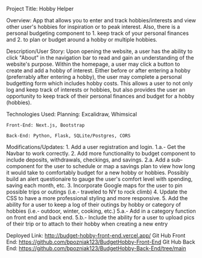Project Title: Hobby Helper
	
Overview: App that allows you to enter and track hobbies/interests and view other user's hobbies for inspiration or to peak interest. Also, there is a personal budgeting component to 1. keep track of your personal finances and 2. to plan or budget around a hobby or multiple hobbies. 

Description/User Story: Upon opening the website, a user has the ability to click "About" in the navigation bar to read and gain an understanding of the website's purpose. Within the homepage, a user may click a button to create and add a hobby of interest. Either before or after entering a hobby (preferrably after entering a hobby), the user may complete a personal budgetting form which includes hobby costs. This allows a user to not only log and keep track of interests or hobbies, but also provides the user an opportunity to keep track of their personal finances and budget for a hobby (hobbies). 

Technologies Used:
	Planning: Excalidraw, Whimsical

	Front-End: Next.js, Bootstrap

	Back-End: Python, Flask, SQLite/Postgres, CORS 

Modifications/Updates: 
	1. Add a user registration and login. 
		1.a.- Get the Navbar to work correctly. 
	2. Add more functionality to budget component to include deposits, withdrawals, checkings, and savings. 
		2.a. Add a sub-component for the user to schedule or map a savings plan to view how long it would take to comfortably budget for a new hobby or hobbies. Possibly build an alert questionaire to gauge the user's comfort level with spending, saving each month, etc.
	3. Incorporate Google maps for the user to pin possible trips or outings (i.e.- traveled to NY to rock climb)
	4. Update the CSS to have a more professional styling and more responsive.
	5. Add the ability for a user to keep a log of their outings by hobby or category of hobbies (i.e.- outdoor, winter, cooking, etc.)
		5.a.- Add in a category function on front end and back end. 
		5.b.- Include the ability for a user to upload pics of their trip or to attach to their hobby when creating a new entry

Deployed Link: http://budget-hobby-front-end.vercel.app/
Git Hub Front End: https://github.com/bpozniak123/BudgetHobby-Front-End
Git Hub Back End: https://github.com/bpozniak123/BudgetHobby-Back-End/tree/main